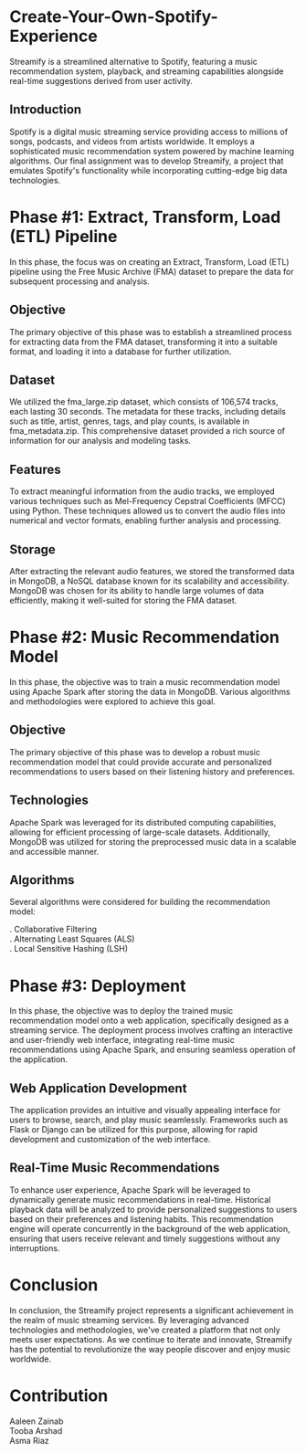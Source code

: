 # Create-Your-Own-Spotify-Experience
Streamify is a streamlined alternative to Spotify, featuring a music recommendation system, playback, and streaming capabilities alongside real-time suggestions derived from user activity.

## Introduction
Spotify is a digital music streaming service providing access to millions of songs, podcasts, and videos from artists worldwide. It employs a sophisticated music recommendation system powered by machine learning algorithms. Our final assignment was to develop Streamify, a project that emulates Spotify's functionality while incorporating cutting-edge big data technologies.

# Phase #1: Extract, Transform, Load (ETL) Pipeline
In this phase, the focus was on creating an Extract, Transform, Load (ETL) pipeline using the Free Music Archive (FMA) dataset to prepare the data for subsequent processing and analysis.

## Objective
The primary objective of this phase was to establish a streamlined process for extracting data from the FMA dataset, transforming it into a suitable format, and loading it into a database for further utilization.

## Dataset
We utilized the fma_large.zip dataset, which consists of 106,574 tracks, each lasting 30 seconds. The metadata for these tracks, including details such as title, artist, genres, tags, and play counts, is available in fma_metadata.zip. This comprehensive dataset provided a rich source of information for our analysis and modeling tasks.

## Features
To extract meaningful information from the audio tracks, we employed various techniques such as Mel-Frequency Cepstral Coefficients (MFCC) using Python. These techniques allowed us to convert the audio files into numerical and vector formats, enabling further analysis and processing.

## Storage
After extracting the relevant audio features, we stored the transformed data in MongoDB, a NoSQL database known for its scalability and accessibility. MongoDB was chosen for its ability to handle large volumes of data efficiently, making it well-suited for storing the FMA dataset.

# Phase #2: Music Recommendation Model
In this phase, the objective was to train a music recommendation model using Apache Spark after storing the data in MongoDB. Various algorithms and methodologies were explored to achieve this goal.

## Objective
The primary objective of this phase was to develop a robust music recommendation model that could provide accurate and personalized recommendations to users based on their listening history and preferences.

## Technologies
Apache Spark was leveraged for its distributed computing capabilities, allowing for efficient processing of large-scale datasets. Additionally, MongoDB was utilized for storing the preprocessed music data in a scalable and accessible manner.

## Algorithms
Several algorithms were considered for building the recommendation model:

. Collaborative Filtering  
. Alternating Least Squares (ALS)  
. Local Sensitive Hashing (LSH)

# Phase #3: Deployment
In this phase, the objective was to deploy the trained music recommendation model onto a web application, specifically designed as a streaming service. The deployment process involves crafting an interactive and user-friendly web interface, integrating real-time music recommendations using Apache Spark, and ensuring seamless operation of the application.

## Web Application Development
The application provides an intuitive and visually appealing interface for users to browse, search, and play music seamlessly. Frameworks such as Flask or Django can be utilized for this purpose, allowing for rapid development and customization of the web interface.

## Real-Time Music Recommendations
To enhance user experience, Apache Spark will be leveraged to dynamically generate music recommendations in real-time. Historical playback data will be analyzed to provide personalized suggestions to users based on their preferences and listening habits. This recommendation engine will operate concurrently in the background of the web application, ensuring that users receive relevant and timely suggestions without any interruptions.

# Conclusion
In conclusion, the Streamify project represents a significant achievement in the realm of music streaming services. By leveraging advanced technologies and methodologies, we've created a platform that not only meets user expectations. As we continue to iterate and innovate, Streamify has the potential to revolutionize the way people discover and enjoy music worldwide.

# Contribution

Aaleen Zainab  
Tooba Arshad  
Asma Riaz
